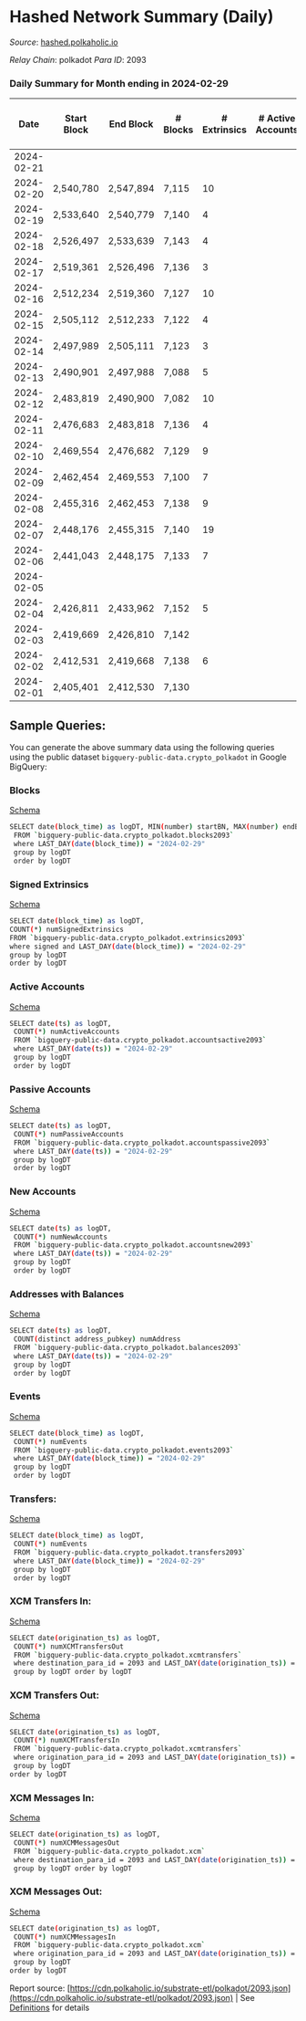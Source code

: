 # Hashed Network Summary (Daily)

_Source_: [hashed.polkaholic.io](https://hashed.polkaholic.io)

*Relay Chain*: polkadot
*Para ID*: 2093



### Daily Summary for Month ending in 2024-02-29


| Date    | Start Block | End Block | # Blocks | # Extrinsics | # Active Accounts | # Passive Accounts | # New Accounts | # Addresses | # Events  | # Transfers ($USD) | # XCM Transfers In ($USD) | # XCM Transfers Out ($USD) | # XCM In | # XCM Out | Issues |
|---------|-------------|-----------|----------|--------------|-------------------|--------------------|----------------|-------------|-----------|--------------------|---------------------------|----------------------------|----------|-----------|--------|
| 2024-02-21 |  |  |  |  |  |  |  |  |  |   |   |   |  |  |  |
| 2024-02-20 | 2,540,780 | 2,547,894 | 7,115 | 10 |  |  |  |  | 14,289 | 6  |   |   |  |  |  |
| 2024-02-19 | 2,533,640 | 2,540,779 | 7,140 | 4 |  |  |  |  | 14,302 | 2  |   |   |  |  |  |
| 2024-02-18 | 2,526,497 | 2,533,639 | 7,143 | 4 |  |  |  |  | 14,312 | 2  |   |   |  |  |  |
| 2024-02-17 | 2,519,361 | 2,526,496 | 7,136 | 3 |  |  |  |  | 14,292 |   |   |   |  |  |  |
| 2024-02-16 | 2,512,234 | 2,519,360 | 7,127 | 10 |  |  |  |  | 14,301 |   |   |   |  |  |  |
| 2024-02-15 | 2,505,112 | 2,512,233 | 7,122 | 4 |  |  |  |  | 14,272 | 1  |   |   |  |  |  |
| 2024-02-14 | 2,497,989 | 2,505,111 | 7,123 | 3 |  |  |  |  | 14,264 |   |   |   |  |  |  |
| 2024-02-13 | 2,490,901 | 2,497,988 | 7,088 | 5 |  |  |  |  | 14,202 |   |   |   |  |  |  |
| 2024-02-12 | 2,483,819 | 2,490,900 | 7,082 | 10 |  |  |  |  | 14,215 | 1  |   |   |  |  |  |
| 2024-02-11 | 2,476,683 | 2,483,818 | 7,136 | 4 |  |  |  |  | 14,296 |   |   |   |  |  |  |
| 2024-02-10 | 2,469,554 | 2,476,682 | 7,129 | 9 |  |  |  |  | 14,312 | 2  |   |   |  |  |  |
| 2024-02-09 | 2,462,454 | 2,469,553 | 7,100 | 7 |  |  |  |  | 14,235 |   |   |   |  |  |  |
| 2024-02-08 | 2,455,316 | 2,462,453 | 7,138 | 9 |  |  |  |  | 14,322 |   |   |   |  |  |  |
| 2024-02-07 | 2,448,176 | 2,455,315 | 7,140 | 19 |  |  |  |  | 14,379 |   |   |   |  |  |  |
| 2024-02-06 | 2,441,043 | 2,448,175 | 7,133 | 7 |  |  |  |  | 14,301 | 1  |   |   |  |  |  |
| 2024-02-05 |  |  |  |  |  |  |  |  |  |   |   |   |  |  |  |
| 2024-02-04 | 2,426,811 | 2,433,962 | 7,152 | 5 |  |  |  |  | 14,335 |   |   |   |  |  |  |
| 2024-02-03 | 2,419,669 | 2,426,810 | 7,142 |  |  |  |  |  | 14,288 |   |   |   |  |  |  |
| 2024-02-02 | 2,412,531 | 2,419,668 | 7,138 | 6 |  |  |  |  | 14,308 |   |   |   |  |  |  |
| 2024-02-01 | 2,405,401 | 2,412,530 | 7,130 |  |  |  |  |  |  |   |   |   |  |  |  |

## Sample Queries:
You can generate the above summary data using the following queries using the public dataset `bigquery-public-data.crypto_polkadot` in Google BigQuery:


### Blocks 

[Schema](https://github.com/colorfulnotion/substrate-etl/blob/main/schema/blocks.json)

```bash
SELECT date(block_time) as logDT, MIN(number) startBN, MAX(number) endBN, COUNT(*) numBlocks 
 FROM `bigquery-public-data.crypto_polkadot.blocks2093`  
 where LAST_DAY(date(block_time)) = "2024-02-29" 
 group by logDT 
 order by logDT
```

### Signed Extrinsics 

[Schema](https://github.com/colorfulnotion/substrate-etl/blob/main/schema/extrinsics.json)

```bash
SELECT date(block_time) as logDT, 
COUNT(*) numSignedExtrinsics 
FROM `bigquery-public-data.crypto_polkadot.extrinsics2093`  
where signed and LAST_DAY(date(block_time)) = "2024-02-29" 
group by logDT 
order by logDT
```

### Active Accounts 

[Schema](https://github.com/colorfulnotion/substrate-etl/blob/main/schema/accountsactive.json)

```bash
SELECT date(ts) as logDT, 
 COUNT(*) numActiveAccounts 
 FROM `bigquery-public-data.crypto_polkadot.accountsactive2093` 
 where LAST_DAY(date(ts)) = "2024-02-29" 
 group by logDT 
 order by logDT
```

### Passive Accounts 

[Schema](https://github.com/colorfulnotion/substrate-etl/blob/main/schema/accountspassive.json)

```bash
SELECT date(ts) as logDT, 
 COUNT(*) numPassiveAccounts 
 FROM `bigquery-public-data.crypto_polkadot.accountspassive2093` 
 where LAST_DAY(date(ts)) = "2024-02-29" 
 group by logDT 
 order by logDT
```

### New Accounts 

[Schema](https://github.com/colorfulnotion/substrate-etl/blob/main/schema/accountsnew.json)

```bash
SELECT date(ts) as logDT, 
 COUNT(*) numNewAccounts 
 FROM `bigquery-public-data.crypto_polkadot.accountsnew2093` 
 where LAST_DAY(date(ts)) = "2024-02-29" 
 group by logDT
 order by logDT
```

### Addresses with Balances 

[Schema](https://github.com/colorfulnotion/substrate-etl/blob/main/schema/balances.json)

```bash
SELECT date(ts) as logDT,
 COUNT(distinct address_pubkey) numAddress 
 FROM `bigquery-public-data.crypto_polkadot.balances2093` 
 where LAST_DAY(date(ts)) = "2024-02-29" 
 group by logDT 
 order by logDT
```

### Events 

[Schema](https://github.com/colorfulnotion/substrate-etl/blob/main/schema/events.json)

```bash
SELECT date(block_time) as logDT, 
 COUNT(*) numEvents 
 FROM `bigquery-public-data.crypto_polkadot.events2093` 
 where LAST_DAY(date(block_time)) = "2024-02-29" 
 group by logDT 
 order by logDT
```

### Transfers:

[Schema](https://github.com/colorfulnotion/substrate-etl/blob/main/schema/transfers.json)

```bash
SELECT date(block_time) as logDT, 
 COUNT(*) numEvents 
 FROM `bigquery-public-data.crypto_polkadot.transfers2093` 
 where LAST_DAY(date(block_time)) = "2024-02-29" 
 group by logDT 
 order by logDT
```

### XCM Transfers In: 

[Schema](https://github.com/colorfulnotion/substrate-etl/blob/main/schema/xcmtransfers.json)

```bash
SELECT date(origination_ts) as logDT, 
 COUNT(*) numXCMTransfersOut 
 FROM `bigquery-public-data.crypto_polkadot.xcmtransfers` 
 where destination_para_id = 2093 and LAST_DAY(date(origination_ts)) = "2024-02-29" 
 group by logDT order by logDT
```

### XCM Transfers Out: 

[Schema](https://github.com/colorfulnotion/substrate-etl/blob/main/schema/xcmtransfers.json)

```bash
SELECT date(origination_ts) as logDT, 
 COUNT(*) numXCMTransfersIn 
 FROM `bigquery-public-data.crypto_polkadot.xcmtransfers` 
 where origination_para_id = 2093 and LAST_DAY(date(origination_ts)) = "2024-02-29" 
 group by logDT 
order by logDT
```

### XCM Messages In: 

[Schema](https://github.com/colorfulnotion/substrate-etl/blob/main/schema/xcm.json)

```bash
SELECT date(origination_ts) as logDT, 
 COUNT(*) numXCMMessagesOut 
 FROM `bigquery-public-data.crypto_polkadot.xcm` 
 where destination_para_id = 2093 and LAST_DAY(date(origination_ts)) = "2024-02-29" 
 group by logDT order by logDT
```

### XCM Messages Out: 

[Schema](https://github.com/colorfulnotion/substrate-etl/blob/main/schema/xcm.json)

```bash
SELECT date(origination_ts) as logDT, 
 COUNT(*) numXCMMessagesIn 
 FROM `bigquery-public-data.crypto_polkadot.xcm` 
 where origination_para_id = 2093 and LAST_DAY(date(origination_ts)) = "2024-02-29" 
 group by logDT 
order by logDT
```


Report source: [https://cdn.polkaholic.io/substrate-etl/polkadot/2093.json](https://cdn.polkaholic.io/substrate-etl/polkadot/2093.json) | See [Definitions](/DEFINITIONS.md) for details
